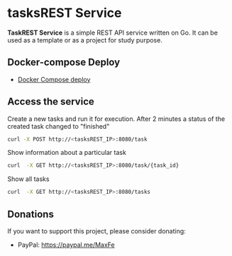 # tasksREST Service
**TaskREST Service** is a simple REST API service written on Go.
It can be used as a template or as a project for study purpose.

## Docker-compose Deploy
* [Docker Compose deploy](https://github.com/Maxfer4Maxfer/tasksREST/blob/master/docs/docker-compose-deploy.md)

## Access the service
Create a new tasks and run it for execution. After 2 minutes a status of the created task changed to "finished"
```bash
curl -X POST http://<tasksREST_IP>:8080/task
```

Show information about a particular task
```bash
curl  -X GET http://<tasksREST_IP>:8080/task/{task_id}
```

Show all tasks
```bash
curl  -X GET http://<tasksREST_IP>:8080/tasks
```

## Donations
 If you want to support this project, please consider donating:
 * PayPal: https://paypal.me/MaxFe
